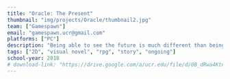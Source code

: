 ```yaml
---
title: "Oracle: The Present"
thumbnail: "img/projects/Oracle/thumbnail2.jpg"
team: ["Gamespawn"]
email: "gamespawn.ucr@gmail.com"
platforms: ["PC"]
description: "Being able to see the future is much different than being ready for it. Divine the truth, bond with friends, and save Ilya from the world’s biggest threat since flying pigs."
tags: ["2D", "visual novel", "rpg", "story", "ongoing"]
school-year: 2018
# download-link: "https://drive.google.com/a/ucr.edu/file/d/0B_dRwa4KtnbWd3I1VWZUYUpYZFE/view?usp=sharing"
---
```


